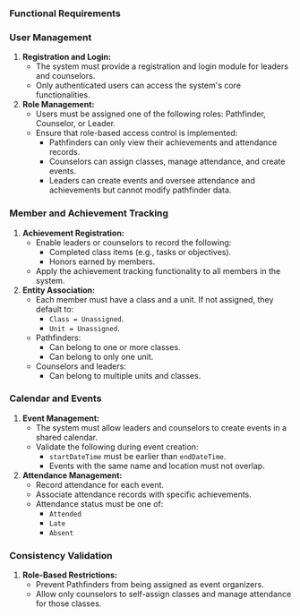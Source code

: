 ### **Functional Requirements**

### **User Management**

1. **Registration and Login:**
    - The system must provide a registration and login module for leaders and counselors.
    - Only authenticated users can access the system's core functionalities.
2. **Role Management:**
    - Users must be assigned one of the following roles: Pathfinder, Counselor, or Leader.
    - Ensure that role-based access control is implemented:
        - Pathfinders can only view their achievements and attendance records.
        - Counselors can assign classes, manage attendance, and create events.
        - Leaders can create events and oversee attendance and achievements but cannot modify pathfinder data.

### **Member and Achievement Tracking**

1. **Achievement Registration:**
    - Enable leaders or counselors to record the following:
        - Completed class items (e.g., tasks or objectives).
        - Honors earned by members.
    - Apply the achievement tracking functionality to all members in the system.
2. **Entity Association:**
    - Each member must have a class and a unit. If not assigned, they default to:
        - `Class = Unassigned`.
        - `Unit = Unassigned`.
    - Pathfinders:
        - Can belong to one or more classes.
        - Can belong to only one unit.
    - Counselors and leaders:
        - Can belong to multiple units and classes.

### **Calendar and Events**

1. **Event Management:**
    - The system must allow leaders and counselors to create events in a shared calendar.
    - Validate the following during event creation:
        - `startDateTime` must be earlier than `endDateTime`.
        - Events with the same name and location must not overlap.
2. **Attendance Management:**
    - Record attendance for each event.
    - Associate attendance records with specific achievements.
    - Attendance status must be one of:
        - `Attended`
        - `Late`
        - `Absent`

### **Consistency Validation**

1. **Role-Based Restrictions:**
    - Prevent Pathfinders from being assigned as event organizers.
    - Allow only counselors to self-assign classes and manage attendance for those classes.
